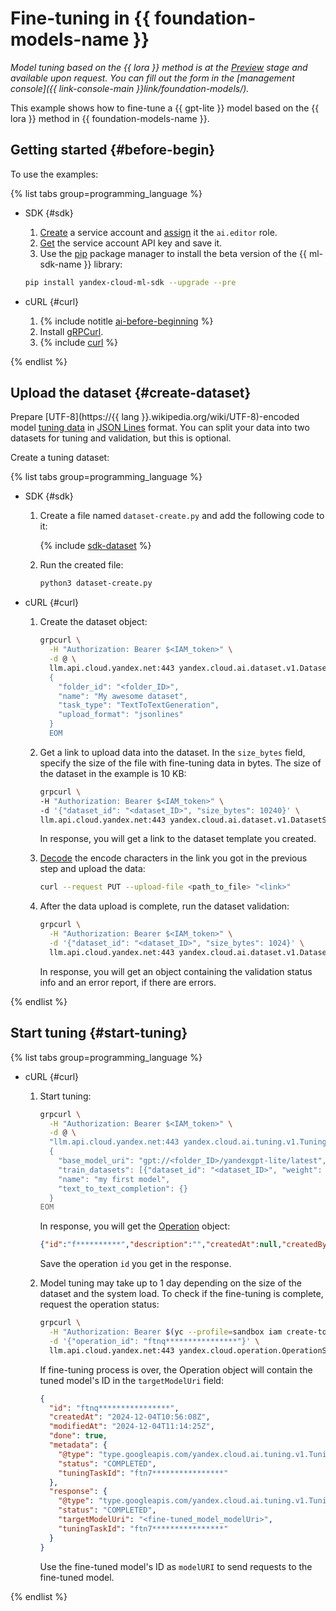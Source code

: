 # Fine-tuning in {{ foundation-models-name }}

_Model tuning based on the {{ lora }} method is at the [Preview](../../../overview/concepts/launch-stages.md) stage and available upon request. You can fill out the form in the [management console]({{ link-console-main }}link/foundation-models/)._

This example shows how to fine-tune a {{ gpt-lite }} model based on the {{ lora }} method in {{ foundation-models-name }}. 

## Getting started {#before-begin}

To use the examples:

{% list tabs group=programming_language %}

- SDK {#sdk}

  1. [Create](../../../iam/operations/sa/create.md) a service account and [assign](../../../iam/operations/sa/assign-role-for-sa.md) it the `ai.editor` role.
  1. [Get](../../../iam/operations/api-key/create.md) the service account API key and save it.
  1. Use the [pip](https://pip.pypa.io/en/stable/) package manager to install the beta version of the {{ ml-sdk-name }} library:

    ```bash
    pip install yandex-cloud-ml-sdk --upgrade --pre
    ```

- cURL {#curl}

  1. {% include notitle [ai-before-beginning](../../../_includes/foundation-models/yandexgpt/ai-before-beginning.md) %}
  1. Install [gRPCurl](https://github.com/fullstorydev/grpcurl).
  1. {% include [curl](../../../_includes/curl.md) %}

{% endlist %}

## Upload the dataset {#create-dataset}

Prepare [UTF-8](https://{{ lang }}.wikipedia.org/wiki/UTF-8)-encoded model [tuning data](../../concepts/tuning/index.md#generation-data) in [JSON Lines](https://jsonlines.org/) format. You can split your data into two datasets for tuning and validation, but this is optional. 

Create a tuning dataset:

{% list tabs group=programming_language %}

- SDK {#sdk}

  1. Create a file named `dataset-create.py` and add the following code to it:

     {% include [sdk-dataset](../../../_includes/foundation-models/examples/dataset-sdk.md) %}

  1. Run the created file:

     ```bash
     python3 dataset-create.py
     ```

- cURL {#curl}

  1. Create the dataset object:
  
     ```bash
     grpcurl \
       -H "Authorization: Bearer $<IAM_token>" \
       -d @ \
       llm.api.cloud.yandex.net:443 yandex.cloud.ai.dataset.v1.DatasetService/Create <<EOM
       {
         "folder_id": "<folder_ID>", 
         "name": "My awesome dataset", 
         "task_type": "TextToTextGeneration", 
         "upload_format": "jsonlines"
       }
       EOM
     ```

  1. Get a link to upload data into the dataset. In the `size_bytes` field, specify the size of the file with fine-tuning data in bytes. The size of the dataset in the example is 10 KB: 
  
     ```bash
     grpcurl \
     -H "Authorization: Bearer $<IAM_token>" \
     -d '{"dataset_id": "<dataset_ID>", "size_bytes": 10240}' \
     llm.api.cloud.yandex.net:443 yandex.cloud.ai.dataset.v1.DatasetService/GetUploadDraftUrl
     ```

     In response, you will get a link to the dataset template you created.

  1. [Decode](https://www.url-encode-decode.com/) the encode characters in the link you got in the previous step and upload the data:
  
      ```bash 
      curl --request PUT --upload-file <path_to_file> "<link>"
      ```

  1. After the data upload is complete, run the dataset validation:
  
      ```bash
      grpcurl \
        -H "Authorization: Bearer $<IAM_token>" \
        -d '{"dataset_id": "<dataset_ID>", "size_bytes": 1024}' \
        llm.api.cloud.yandex.net:443 yandex.cloud.ai.dataset.v1.DatasetService/Validate
      ```

      In response, you will get an object containing the validation status info and an error report, if there are errors.

{% endlist %}

## Start tuning {#start-tuning}

{% list tabs group=programming_language %}

- cURL {#curl}
  
  1. Start tuning:
  
     ```bash
     grpcurl \
       -H "Authorization: Bearer $<IAM_token>" \
       -d @ \
       "llm.api.cloud.yandex.net:443 yandex.cloud.ai.tuning.v1.TuningService/Tune" <<EOM
       {
         "base_model_uri": "gpt://<folder_ID>/yandexgpt-lite/latest",
         "train_datasets": [{"dataset_id": "<dataset_ID>", "weight": 1.0}],
         "name": "my first model",
         "text_to_text_completion": {}
       } 
     EOM
     ```

     In response, you will get the [Operation](../../../api-design-guide/concepts/operation.md) object:

     ```json
     {"id":"f**********","description":"","createdAt":null,"createdBy":"","modifiedAt":null,"done":false,"metadata":null}
     ```

     Save the operation `id` you get in the response.

  1. Model tuning may take up to 1 day depending on the size of the dataset and the system load. To check if the fine-tuning is complete, request the operation status:
  
     ```bash
     grpcurl \
       -H "Authorization: Bearer $(yc --profile=sandbox iam create-token)" \
       -d '{"operation_id": "ftnq****************"}' \
       llm.api.cloud.yandex.net:443 yandex.cloud.operation.OperationService/Get
     ```

     If fine-tuning process is over, the Operation object will contain the tuned model's ID in the `targetModelUri` field:

     ```json
     {
       "id": "ftnq****************",
       "createdAt": "2024-12-04T10:56:08Z",
       "modifiedAt": "2024-12-04T11:14:25Z",
       "done": true,
       "metadata": {
         "@type": "type.googleapis.com/yandex.cloud.ai.tuning.v1.TuningMetadata",
         "status": "COMPLETED",
         "tuningTaskId": "ftn7****************"
       },
       "response": {
         "@type": "type.googleapis.com/yandex.cloud.ai.tuning.v1.TuningResponse",
         "status": "COMPLETED",
         "targetModelUri": "<fine-tuned_model_modelUri>",
         "tuningTaskId": "ftn7****************"
       }
     }
     ```

     Use the fine-tuned model's ID as `modelURI` to send requests to the fine-tuned model.

{% endlist %}

